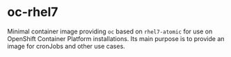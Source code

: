 # oc-rhel7

Minimal container image providing `oc` based on `rhel7-atomic` for use on OpenShift Container Platform installations. Its main purpose is to provide an image for cronJobs and other use cases.
